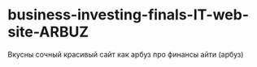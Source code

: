 # business-investing-finals-IT-web-site-ARBUZ
Вкусны сочный красивый сайт как арбуз про финансы айти (арбуз)
